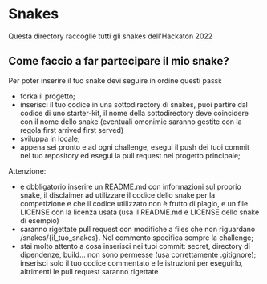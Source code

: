# Snakes
Questa directory raccoglie tutti gli snakes dell'Hackaton 2022

## Come faccio a far partecipare il mio snake?
Per poter inserire il tuo snake devi seguire in ordine questi passi:
 * forka il progetto;
 * inserisci il tuo codice in una sottodirectory di snakes, puoi partire dal codice di uno starter-kit, il nome della sottodirectory deve coincidere con il nome dello snake (eventuali omonimie saranno gestite con la regola first arrived first served)
 * sviluppa in locale;
 * appena sei pronto e ad ogni challenge, esegui il push dei tuoi commit nel tuo repository ed esegui la pull request nel progetto principale; 

Attenzione: 
 * è obbligatorio inserire un README.md con informazioni sul proprio snake, il disclaimer ad utilizzare il codice dello snake per la competizione e che il codice utilizzato non è frutto di plagio, e un file LICENSE con la licenza usata (usa il README.md e LICENSE dello snake di esempio)
 * saranno rigettate pull request con modifiche a files che non riguardano /snakes/{il_tuo_snakes}. Nel commento specifica sempre la challenge;
 * stai molto attento a cosa inserisci nei tuoi commit: secret, directory di dipendenze, build... non sono permesse (usa correttamente .gitignore); inserisci solo il tuo codice commentato e le istruzioni per eseguirlo, altrimenti le pull request saranno rigettate
 
